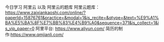 今日学习 阿里云 以及 阿里云的题库
阿里云题库：https://www.zaixiankaoshi.com/online/?paperId=15876761&practice=&modal=1&is_recite=&qtype=&text=%E9%A1%BA%E5%BA%8F%E7%BB%83%E4%B9%A0&sequence=371&is_collect=1&is_vip_paper=0
阿里平台:  https://www.aliyun.com/
简历的制作:https://www.qmjianli.com/